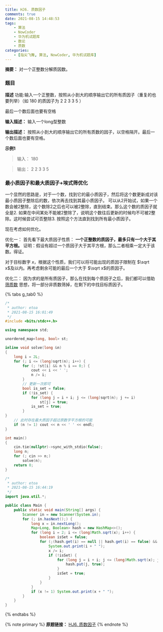 ```yaml
---
title: HJ6. 质数因子
comments: true
date: 2021-08-15 14:48:53
tags:
    - 算法
    - NowCoder
    - 华为机试题库
    - 数论
    - 质数
categories:
    - [指尖飞舞, 算法, NowCoder, 华为机试题库]
---
```

__摘要：__
对一个正整数分解质因数。
<!-- more -->

### 题目

__描述__
功能:输入一个正整数，按照从小到大的顺序输出它的所有质因子（重复的也要列举）（如 $180$ 的质因子为 $2$ $2$ $3$ $3$ $5$ ）

最后一个数后面也要有空格

__输入描述：__
输入一个long型整数

__输出描述：__
按照从小到大的顺序输出它的所有质数的因子，以空格隔开。最后一个数后面也要有空格。

__示例1__
> 输入：
180

> 输出：
2 2 3 3 5

### 最小质因子和最大质因子+埃式筛优化

一个显然的思路是，对于一个数，找到它的最小质因子，然后将这个数更新成对该最小质因子整除后的数，依次再去找到其最小质因子。
可以从2开始试，如果一个数会被2整除，这个数除2之后也可以被2整除，直到结束。那么这个数的质因子就全是2.
如果在中间某处不能被2整除了，说明这个数往后更新的时候均不可被2整除。这时候尝试可否整除3.
按照这个方法直到找到所有最小质因子。

现在考虑如何优化。

优化一：
首先看下最大质因子性质：
__一个正整数的质因子，最多只有一个大于其平方根。__
证明：假设有超过一个质因子大于其平方根，那么二者相乘一定大于该数。得证。

对于目标数字 $x$，根据这个性质，我们可以将可能出现的质因子限制在 $\sqrt x$及以内。再考虑剩余可能的最后一个大于 $\sqrt x$的质因子。

优化二：
因为求的是所有质因子，那么在找到每个质因子之后，我们都可以借助 [筛质数](/2020/12/03/【AcWing算法基础】第四讲-数学知识-质数-AcWing-868-筛质数/) 思想，将一部分非质数筛掉，在剩下的中找目标质因子。

{% tabs g_tab0 %}
<!-- tab C++ -->
```c++
/* 
 * author: etoa
 * 2021-08-15 16:01:49
 */
#include <bits/stdc++.h>

using namespace std;

unordered_map<long, bool> st;

inline void solve(long &n)
{
    long i = 2L;
    for (; i <= (long)sqrt(n); i++) {
        for (; !st[i] && n % i == 0;) {
            cout << i << ' ';
            n /= i;
        }
        // 更新一次即可
        bool is_set = false;
        if (!is_set) {
            for (long j = i + i; j <= (long)sqrt(n); j += i)
                st[j] = true;
            is_set = true;
        }
}
    // 此时存在最大质因子超过原数字平方根的可能
    if (n != 1) cout << n << ' ' << endl;
}

int main()
{
    cin.tie(nullptr)->sync_with_stdio(false);
    long n;
    for (; cin >> n;)
        solve(n);
    return 0;
}
```
<!-- endtab -->

<!-- tab Java -->
```java
/*
 * author: etoa
 * 2021-08-15 16:44:19
 */
import java.util.*;

public class Main {
    public static void main(String[] args) {
        Scanner in = new Scanner(System.in);
        for (; in.hasNext();) {
            long x = in.nextLong();
            Map<Long, Boolean> hash = new HashMap<>();
            for (long i = 2; i <= (long)Math.sqrt(x); i++) {
                boolean isSet = false;
                for (;(hash.get(i) == null || hash.get(i) == false) && x % i == 0;) {
                    System.out.print(i + " ");
                    x /= i;
                    if (!isSet) {
                        for (long j = i + i; j <= (long)Math.sqrt(x); j += i) {
                            hash.put(j, true);
                        }    
                        isSet = true;
                    }
                }
            }
            if (x != 1) System.out.print(x + " ");
        }
    }
}
```
<!-- endtab -->
{% endtabs %}

{% note primary %}
__原题链接：__ [HJ6. 质数因子](https://www.nowcoder.com/practice/196534628ca6490ebce2e336b47b3607?tpId=37&&tqId=21229&rp=1&ru=/ta/huawei&qru=/ta/huawei/question-ranking)
{% endnote %}